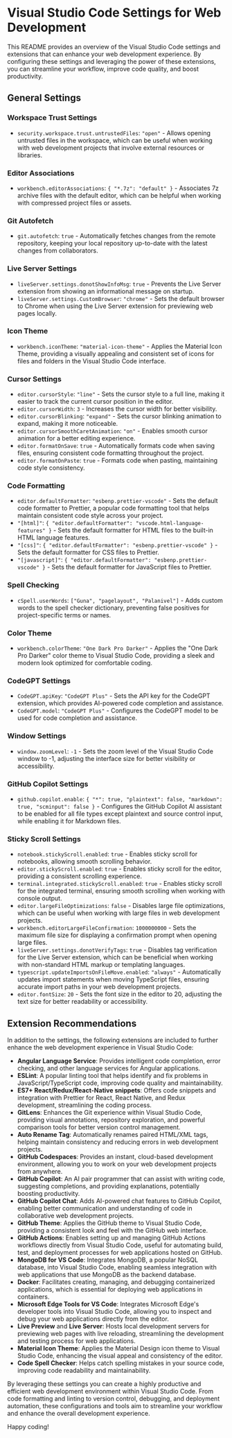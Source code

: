 # Visual Studio Code Settings for Web Development

This README provides an overview of the Visual Studio Code settings and extensions that can enhance your web development experience. By configuring these settings and leveraging the power of these extensions, you can streamline your workflow, improve code quality, and boost productivity.

## General Settings

### Workspace Trust Settings

- `security.workspace.trust.untrustedFiles`: `"open"` - Allows opening untrusted files in the workspace, which can be useful when working with web development projects that involve external resources or libraries.

### Editor Associations

- `workbench.editorAssociations`: `{ "*.7z": "default" }` - Associates 7z archive files with the default editor, which can be helpful when working with compressed project files or assets.

### Git Autofetch

- `git.autofetch`: `true` - Automatically fetches changes from the remote repository, keeping your local repository up-to-date with the latest changes from collaborators.

### Live Server Settings

- `liveServer.settings.donotShowInfoMsg`: `true` - Prevents the Live Server extension from showing an informational message on startup.
- `liveServer.settings.CustomBrowser`: `"chrome"` - Sets the default browser to Chrome when using the Live Server extension for previewing web pages locally.

### Icon Theme

- `workbench.iconTheme`: `"material-icon-theme"` - Applies the Material Icon Theme, providing a visually appealing and consistent set of icons for files and folders in the Visual Studio Code interface.

### Cursor Settings

- `editor.cursorStyle`: `"line"` - Sets the cursor style to a full line, making it easier to track the current cursor position in the editor.
- `editor.cursorWidth`: `3` - Increases the cursor width for better visibility.
- `editor.cursorBlinking`: `"expand"` - Sets the cursor blinking animation to expand, making it more noticeable.
- `editor.cursorSmoothCaretAnimation`: `"on"` - Enables smooth cursor animation for a better editing experience.
- `editor.formatOnSave`: `true` - Automatically formats code when saving files, ensuring consistent code formatting throughout the project.
- `editor.formatOnPaste`: `true` - Formats code when pasting, maintaining code style consistency.

### Code Formatting

- `editor.defaultFormatter`: `"esbenp.prettier-vscode"` - Sets the default code formatter to Prettier, a popular code formatting tool that helps maintain consistent code style across your project.
- `"[html]"`: `{ "editor.defaultFormatter": "vscode.html-language-features" }` - Sets the default formatter for HTML files to the built-in HTML language features.
- `"[css]"`: `{ "editor.defaultFormatter": "esbenp.prettier-vscode" }` - Sets the default formatter for CSS files to Prettier.
- `"[javascript]"`: `{ "editor.defaultFormatter": "esbenp.prettier-vscode" }` - Sets the default formatter for JavaScript files to Prettier.

### Spell Checking

- `cSpell.userWords`: `["Guna", "pagelayout", "Palanivel"]` - Adds custom words to the spell checker dictionary, preventing false positives for project-specific terms or names.

### Color Theme

- `workbench.colorTheme`: `"One Dark Pro Darker"` - Applies the "One Dark Pro Darker" color theme to Visual Studio Code, providing a sleek and modern look optimized for comfortable coding.

### CodeGPT Settings

- `CodeGPT.apiKey`: `"CodeGPT Plus"` - Sets the API key for the CodeGPT extension, which provides AI-powered code completion and assistance.
- `CodeGPT.model`: `"CodeGPT Plus"` - Configures the CodeGPT model to be used for code completion and assistance.

### Window Settings

- `window.zoomLevel`: `-1` - Sets the zoom level of the Visual Studio Code window to -1, adjusting the interface size for better visibility or accessibility.

### GitHub Copilot Settings

- `github.copilot.enable`: `{ "*": true, "plaintext": false, "markdown": true, "scminput": false }` - Configures the GitHub Copilot AI assistant to be enabled for all file types except plaintext and source control input, while enabling it for Markdown files.

### Sticky Scroll Settings

- `notebook.stickyScroll.enabled`: `true` - Enables sticky scroll for notebooks, allowing smooth scrolling behavior.
- `editor.stickyScroll.enabled`: `true` - Enables sticky scroll for the editor, providing a consistent scrolling experience.
- `terminal.integrated.stickyScroll.enabled`: `true` - Enables sticky scroll for the integrated terminal, ensuring smooth scrolling when working with console output.
- `editor.largeFileOptimizations`: `false` - Disables large file optimizations, which can be useful when working with large files in web development projects.
- `workbench.editorLargeFileConfirmation`: `1000000000` - Sets the maximum file size for displaying a confirmation prompt when opening large files.
- `liveServer.settings.donotVerifyTags`: `true` - Disables tag verification for the Live Server extension, which can be beneficial when working with non-standard HTML markup or templating languages.
- `typescript.updateImportsOnFileMove.enabled`: `"always"` - Automatically updates import statements when moving TypeScript files, ensuring accurate import paths in your web development projects.
- `editor.fontSize`: `20` - Sets the font size in the editor to 20, adjusting the text size for better readability or accessibility.

## Extension Recommendations

In addition to the settings, the following extensions are included to further enhance the web development experience in Visual Studio Code:

- **Angular Language Service**: Provides intelligent code completion, error checking, and other language services for Angular applications.
- **ESLint**: A popular linting tool that helps identify and fix problems in JavaScript/TypeScript code, improving code quality and maintainability.
- **ES7+ React/Redux/React-Native snippets**: Offers code snippets and integration with Prettier for React, React Native, and Redux development, streamlining the coding process.
- **GitLens**: Enhances the Git experience within Visual Studio Code, providing visual annotations, repository exploration, and powerful comparison tools for better version control management.
- **Auto Rename Tag**: Automatically renames paired HTML/XML tags, helping maintain consistency and reducing errors in web development projects.
- **GitHub Codespaces**: Provides an instant, cloud-based development environment, allowing you to work on your web development projects from anywhere.
- **GitHub Copilot**: An AI pair programmer that can assist with writing code, suggesting completions, and providing explanations, potentially boosting productivity.
- **GitHub Copilot Chat**: Adds AI-powered chat features to GitHub Copilot, enabling better communication and understanding of code in collaborative web development projects.
- **GitHub Theme**: Applies the GitHub theme to Visual Studio Code, providing a consistent look and feel with the GitHub web interface.
- **GitHub Actions**: Enables setting up and managing GitHub Actions workflows directly from Visual Studio Code, useful for automating build, test, and deployment processes for web applications hosted on GitHub.
- **MongoDB for VS Code**: Integrates MongoDB, a popular NoSQL database, into Visual Studio Code, enabling seamless integration with web applications that use MongoDB as the backend database.
- **Docker**: Facilitates creating, managing, and debugging containerized applications, which is essential for deploying web applications in containers.
- **Microsoft Edge Tools for VS Code**: Integrates Microsoft Edge's developer tools into Visual Studio Code, allowing you to inspect and debug your web applications directly from the editor.
- **Live Preview** and **Live Server**: Hosts local development servers for previewing web pages with live reloading, streamlining the development and testing process for web applications.
- **Material Icon Theme**: Applies the Material Design icon theme to Visual Studio Code, enhancing the visual appeal and consistency of the editor.
- **Code Spell Checker**: Helps catch spelling mistakes in your source code, improving code readability and maintainability.

By leveraging these settings you can create a highly productive and efficient web development environment within Visual Studio Code. From code formatting and linting to version control, debugging, and deployment automation, these configurations and tools aim to streamline your workflow and enhance the overall development experience.

Happy coding!
